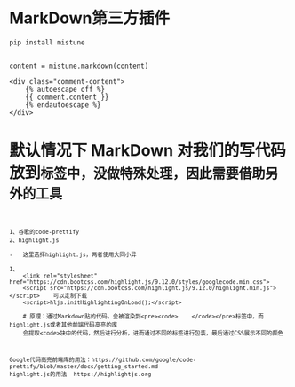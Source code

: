 #   MarkDown第三方插件
    pip install mistune
    
    
    content = mistune.markdown(content)
        
    <div class="comment-content">
        {% autoescape off %}
        {{ comment.content }}
        {% endautoescape %}
    </div>
    
#   默认情况下 MarkDown 对我们的写代码放到<code>标签中，没做特殊处理，因此需要借助另外的工具
    1、谷歌的code-prettify
    2、highlight.js
    
    -   这里选择highlight.js，两者使用大同小异
    
    1、 
        <link rel="stylesheet" href="https://cdn.bootcss.com/highlight.js/9.12.0/styles/googlecode.min.css">
        <script src="https://cdn.bootcss.com/highlight.js/9.12.0/highlight.min.js"></script>    可以定制下载
        <script>hljs.initHighlightingOnLoad();</script>
        
        # 原理：通过Markdown贴的代码，会被渲染到<pre><code>    </code></pre>标签中，而highlight.js或者其他前端代码高亮的库
        会提取<code>块中的代码，然后进行分析，进而通过不同的标签进行包装，最后通过CSS展示不同的颜色
        
    
    
    Google代码高亮前端库的用法：https://github.com/google/code-prettify/blob/master/docs/getting_started.md
    highlight.js的用法  https://highlightjs.org